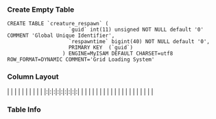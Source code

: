 ### Create Empty Table ###
```
CREATE TABLE `creature_respawn` (                                                      
                    `guid` int(11) unsigned NOT NULL default '0' COMMENT 'Global Unique Identifier',     
                    `respawntime` bigint(40) NOT NULL default '0',                                       
                    PRIMARY KEY  (`guid`)                                                                
                  ) ENGINE=MyISAM DEFAULT CHARSET=utf8 ROW_FORMAT=DYNAMIC COMMENT='Grid Loading System'  

```

### Column Layout ###

| | | | | | | | | |
|:|:|:|:|:|:|:|:|:|
| | | | | | | | | |
| | | | | | | | | |


### Table Info ###
